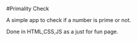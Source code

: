 #Primality Check

A simple app to check if a number is prime or not. 

Done in HTML,CSS,JS as a just for fun page.

